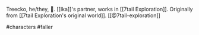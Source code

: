 Treecko, he/they, 🌲. [[Ika]]'s partner, works in [[7tail Exploration]]. Originally from [[7tail Exploration's original world]]. [[@7tail-exploration]]

#characters #faller 